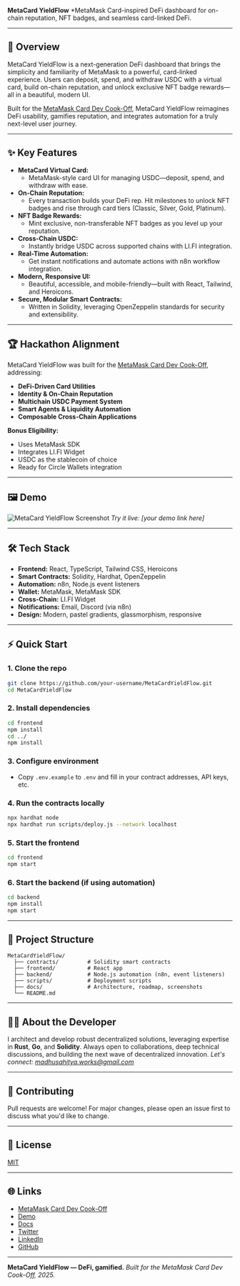 **MetaCard YieldFlow**
*MetaMask Card-inspired DeFi dashboard for on-chain reputation, NFT badges, and seamless card-linked DeFi.

---

## 🚀 Overview

MetaCard YieldFlow is a next-generation DeFi dashboard that brings the simplicity and familiarity of MetaMask to a powerful, card-linked experience. Users can deposit, spend, and withdraw USDC with a virtual card, build on-chain reputation, and unlock exclusive NFT badge rewards—all in a beautiful, modern UI.

Built for the [MetaMask Card Dev Cook-Off](https://www.hackquest.io/hackathons/MetaMask-Card-Dev-Cook-Off), MetaCard YieldFlow reimagines DeFi usability, gamifies reputation, and integrates automation for a truly next-level user journey.

---

## ✨ Key Features

- **MetaCard Virtual Card:**
  - MetaMask-style card UI for managing USDC—deposit, spend, and withdraw with ease.
- **On-Chain Reputation:**
  - Every transaction builds your DeFi rep. Hit milestones to unlock NFT badges and rise through card tiers (Classic, Silver, Gold, Platinum).
- **NFT Badge Rewards:**
  - Mint exclusive, non-transferable NFT badges as you level up your reputation.
- **Cross-Chain USDC:**
  - Instantly bridge USDC across supported chains with LI.FI integration.
- **Real-Time Automation:**
  - Get instant notifications and automate actions with n8n workflow integration.
- **Modern, Responsive UI:**
  - Beautiful, accessible, and mobile-friendly—built with React, Tailwind, and Heroicons.
- **Secure, Modular Smart Contracts:**
  - Written in Solidity, leveraging OpenZeppelin standards for security and extensibility.

---

## 🏆 Hackathon Alignment

MetaCard YieldFlow was built for the [MetaMask Card Dev Cook-Off](https://www.hackquest.io/hackathons/MetaMask-Card-Dev-Cook-Off), addressing:
- **DeFi-Driven Card Utilities**
- **Identity & On-Chain Reputation**
- **Multichain USDC Payment System**
- **Smart Agents & Liquidity Automation**
- **Composable Cross-Chain Applications**

**Bonus Eligibility:**
- Uses MetaMask SDK
- Integrates LI.FI Widget
- USDC as the stablecoin of choice
- Ready for Circle Wallets integration

---

## 🖼️ Demo

![MetaCard YieldFlow Screenshot](docs/architecture.png)
*Try it live: [your demo link here]*

---

## 🛠️ Tech Stack

- **Frontend:** React, TypeScript, Tailwind CSS, Heroicons
- **Smart Contracts:** Solidity, Hardhat, OpenZeppelin
- **Automation:** n8n, Node.js event listeners
- **Wallet:** MetaMask, MetaMask SDK
- **Cross-Chain:** LI.FI Widget
- **Notifications:** Email, Discord (via n8n)
- **Design:** Modern, pastel gradients, glassmorphism, responsive

---

## ⚡ Quick Start

### 1. Clone the repo
```bash
git clone https://github.com/your-username/MetaCardYieldFlow.git
cd MetaCardYieldFlow
```

### 2. Install dependencies
```bash
cd frontend
npm install
cd ../
npm install
```

### 3. Configure environment
- Copy `.env.example` to `.env` and fill in your contract addresses, API keys, etc.

### 4. Run the contracts locally
```bash
npx hardhat node
npx hardhat run scripts/deploy.js --network localhost
```

### 5. Start the frontend
```bash
cd frontend
npm start
```

### 6. Start the backend (if using automation)
```bash
cd backend
npm install
npm start
```

---

## 🧩 Project Structure

```
MetaCardYieldFlow/
  ├── contracts/         # Solidity smart contracts
  ├── frontend/          # React app
  ├── backend/           # Node.js automation (n8n, event listeners)
  ├── scripts/           # Deployment scripts
  ├── docs/              # Architecture, roadmap, screenshots
  └── README.md
```

---

## 🦸‍♂️ About the Developer

I architect and develop robust decentralized solutions, leveraging expertise in **Rust**, **Go**, and **Solidity**.
Always open to collaborations, deep technical discussions, and building the next wave of decentralized innovation.
*Let's connect: [madhusahitya.works@gmail.com](mailto:madhusahitya.works@gmail.com)*

---

## 🤝 Contributing

Pull requests are welcome! For major changes, please open an issue first to discuss what you'd like to change.

---

## 📄 License

[MIT](LICENSE)

---

## 🌐 Links

- [MetaMask Card Dev Cook-Off](https://www.hackquest.io/hackathons/MetaMask-Card-Dev-Cook-Off)
- [Demo](#)
- [Docs](docs/roadmap.md)
- [Twitter](https://twitter.com/your-twitter)
- [LinkedIn](https://linkedin.com/in/your-linkedin)
- [GitHub](https://github.com/your-username/MetaCardYieldFlow)

---

**MetaCard YieldFlow — DeFi, gamified.**
*Built for the MetaMask Card Dev Cook-Off, 2025.* 
